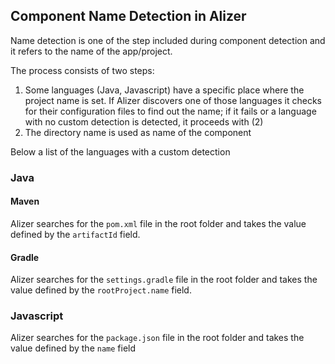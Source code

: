 ## Component Name Detection in Alizer

Name detection is one of the step included during component detection and it refers to the name of the app/project.

The process consists of two steps:
1) Some languages (Java, Javascript) have a specific place where the project name is set. If Alizer discovers one of those languages it checks for their configuration files to find out the name; if it fails or a language with no custom detection is detected, it proceeds with (2)
2) The directory name is used as name of the component

Below a list of the languages with a custom detection

### Java

#### Maven

Alizer searches for the `pom.xml` file in the root folder and takes the value defined by the `artifactId` field.

#### Gradle

Alizer searches for the `settings.gradle` file in the root folder and takes the value defined by the `rootProject.name` field.

### Javascript

Alizer searches for the `package.json` file in the root folder and takes the value defined by the `name` field